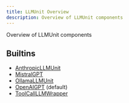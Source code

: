 ```yaml
---
title: LLMUnit Overview
description: Overview of LLMUnit components
---
```

Overview of LLMUnit components
## Builtins
* [AnthropicLLMUnit](/docs/components/llmunit/anthropicllmunit/)
* [MistralGPT](/docs/components/llmunit/mistralgpt/)
* [OllamaLLMUnit](/docs/components/llmunit/ollamallmunit/)
* [OpenAIGPT](/docs/components/llmunit/openaigpt/) (default)
* [ToolCallLLMWrapper](/docs/components/llmunit/toolcallllmwrapper/)